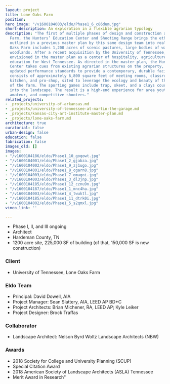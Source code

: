 ```yaml
---
layout: project
title: Lone Oaks Farm
position: 
hero_image: "/v1600104003/eldo/Phase1_6_c86dum.jpg"
short-description: An exploration in a flexible agrarian typology
description: "The first of multiple phases of design and construction at Lone Oaks
  Farm, the Hunters’ Education Center and Shooting Range brings the ethos and goals
  outlined in a previous master plan by this same design team into reality. \n\nLone
  Oaks Farm includes 1,200 acres of scenic pastures, large bodies of water, and protected
  woodlands. After a recent acquisition by the University of Tennessee, the farm was
  envisioned in the master plan as a center of hospitality, agriculture, and youth
  education for West Tennessee. As directed in the master plan, the Hunters’ Education
  Center takes cues from existing agrarian structures on the property, while adopting
  updated performance standards to provide a contemporary, durable facility. The building
  consists of approximately 6,800 square feet of meeting rooms, classroom, catering
  kitchen, and pro-shop, sited to leverage the ecology and beauty of this portion
  of the farm. The sporting games include trap, skeet, and a clays course integrated
  into the landscape. The result is a high-end experience for area youth, 4-H campers,
  amateur, and competitive shooters."
related_projects:
- _projects/university-of-arkansas.md
- _projects/university-of-tennessee-at-martin-the-garage.md
- _projects/kansas-city-art-institute-master-plan.md
- _projects/lone-oaks-farm.md
architecture: true
curatorial: false
urban-design: false
education: false
fabrication: false
images_old: []
images:
- "/v1600104186/eldo/Phase1_10_goqowt.jpg"
- "/v1600104001/eldo/Phase1_2_gjabza.jpg"
- "/v1600104002/eldo/Phase1_9_zj1ugo.jpg"
- "/v1600104001/eldo/Phase1_8_cgarn8.jpg"
- "/v1600104003/eldo/Phase1_7_omagoi.jpg"
- "/v1600104003/eldo/Phase1_3_dl3jnp.jpg"
- "/v1600104185/eldo/Phase1_12_cznu9n.jpg"
- "/v1600104187/eldo/Phase1_1_mnc4ha.jpg"
- "/v1600104003/eldo/Phase1_4_twuktl.jpg"
- "/v1600104185/eldo/Phase1_11_dtrk0i.jpg"
- "/v1600104002/eldo/Phase1_5_s2qmxl.jpg"
vimeo_link: ''

---
```

* Phase I, II, and III ongoing
* Architect
* Hardeman County, TN
* 1200 acre site, 225,000 SF of building (of that, 150,000 SF is new construction)

### Client

* University of Tennessee, Lone Oaks Farm

### Eldo Team

* Principal: David Dowell, AIA
* Project Manager: Sean Slattery, AIA, LEED AP BD+C
* Project Architects: Brian Michener, RA, LEED AP; Kyle Leiker
* Project Designer: Brock Traffas

### Collaborator

* Landscape Architect: Nelson Byrd Woltz Landscape Architects (NBW)

### Awards

* 2018 Society for College and University Planning (SCUP)
* Special Citation Award
* 2018 American Society of Landscape Architects (ASLA) Tennessee
* Merit Award in Research"